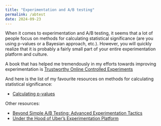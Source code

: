 ```yaml
---
title: "Experimentation and A/B testing"
permalink: /abtest
date: 2024-09-23
---
```


When it comes to experimentation and A/B testing, it seems that a lot of people focus on methods for calculating  statistical significance (are you using p-values or a Bayesian approach, etc.). However, you will quickly realize that it is probably a fairly small part of your entire experimentation platform and culture.

A book that has helped me tremendously in my efforts towards improving experimentation is [Trustworthy Online Controlled Experiments](https://www.cambridge.org/core/books/trustworthy-online-controlled-experiments/D97B26382EB0EB2DC2019A7A7B518F59#fndtn-metrics)

And here is the list of my favourite resources on methods for calculating statistical significance:
 - [Calculating p-values](https://medium.com/analytics-vidhya/a-b-testing-simple-explanation-of-maths-behind-a3b2f059e619)


Other resources:
 - [Beyond Simple A/B Testing: Advanced Experimentation Tactics](https://www.youtube.com/watch?v=LOhvpOFAlf4&t=1s&ab_channel=DataCouncil)
 - [Under the Hood of Uber’s Experimentation Platform](https://www.uber.com/en-FI/blog/xp/)